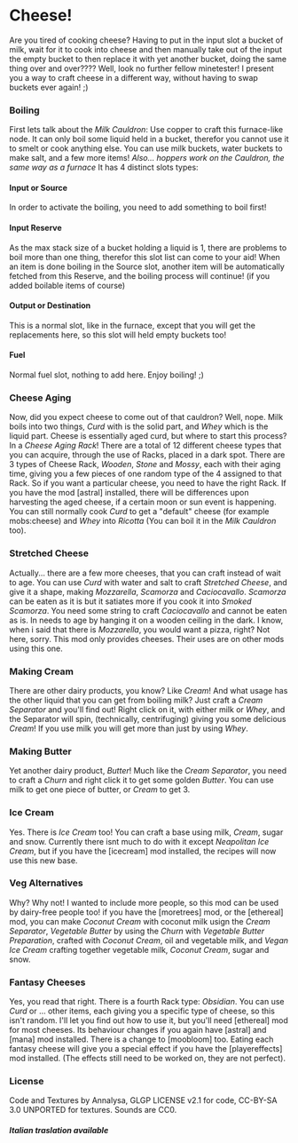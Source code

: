 # Cheese!

Are you tired of cooking cheese? Having to put in the input slot a bucket of milk,
wait for it to cook into cheese and then manually take out of the input the empty
bucket to then replace it with yet another bucket, doing the same thing over and over????
Well, look no further fellow minetester! I present you a way to craft cheese in a different way,
without having to swap buckets ever again! ;)

### Boiling
First lets talk about the *Milk Cauldron*:
Use copper to craft this furnace-like node. It can only boil some liquid held in a
bucket, therefor you cannot use it to smelt or cook anything else.
You can use milk buckets, water buckets to make salt, and a few more items!
*Also... hoppers work on the Cauldron, the same way as a furnace*
It has 4 distinct slots types:
#### Input or Source
In order to activate the boiling, you need to add something to boil first!
#### Input Reserve
As the max stack size of a bucket holding a liquid is 1, there are problems to boil
more than one thing, therefor this slot list can come to your aid!
When an item is done boiling in the Source slot, another item will be automatically
fetched from this Reserve, and the boiling process will continue! (if you added boilable items of course)
#### Output or Destination
This is a normal slot, like in the furnace, except that you will get the replacements
here, so this slot will held empty buckets too!
#### Fuel
Normal fuel slot, nothing to add here. Enjoy boiling! ;)

### Cheese Aging
Now, did you expect cheese to come out of that cauldron? Well, nope.
Milk boils into two things, *Curd* with is the solid part, and *Whey* which is the liquid part.
Cheese is essentially aged curd, but where to start this process? In a *Cheese Aging Rack*!
There are a total of 12 different cheese types that you can acquire, through the use of Racks,
placed in a dark spot. There are 3 types of Cheese Rack, *Wooden*, *Stone* and *Mossy*, each with
their aging time, giving you a few pieces of one random type of the 4 assigned to that Rack.
So if you want a particular cheese, you need to have the right Rack.
If you have the mod [astral] installed, there will be differences upon harvesting the aged cheese,
if a certain moon or sun event is happening.
You can still normally cook *Curd* to get a "default" cheese (for example mobs:cheese)
and *Whey* into *Ricotta* (You can boil it in the *Milk Cauldron* too).

### Stretched Cheese
Actually... there are a few more cheeses, that you can craft instead of wait to age.
You can use *Curd* with water and salt to craft *Stretched Cheese*, and give it a shape,
making *Mozzarella*, *Scamorza* and *Caciocavallo*. *Scamorza* can be eaten as it
is but it satiates more if you cook it into *Smoked Scamorza*. You need some string
to craft *Caciocavallo* and cannot be eaten as is. In needs to age by hanging it
on a wooden ceiling in the dark. I know, when i said that there is *Mozzarella*,
you would want a pizza, right? Not here, sorry. This mod only provides cheeses.
Their uses are on other mods using this one.

### Making Cream
There are other dairy products, you know? Like *Cream*! And what usage has the other liquid
that you can get from boiling milk? Just craft a *Cream Separator* and you'll find out!
Right click on it, with either milk or *Whey*, and the Separator will spin, (technically, centrifuging)
giving you some delicious *Cream*! If you use milk you will get more than just by using *Whey*.

### Making Butter
Yet another dairy product, *Butter*! Much like the *Cream Separator*, you need to craft a
*Churn* and right click it to get some golden *Butter*. You can use milk to get one piece of butter,
or *Cream* to get 3.

### Ice Cream
Yes. There is *Ice Cream* too! You can craft a base using milk, *Cream*, sugar and snow.
Currently there isnt much to do with it except *Neapolitan Ice Cream*, but if you
have the [icecream] mod installed, the recipes will now use this new base.

### Veg Alternatives
Why? Why not! I wanted to include more people, so this mod can be used by dairy-free people too!
if you have the [moretrees] mod, or the [ethereal] mod, you can make *Coconut Cream*
with coconut milk usign the *Cream Separator*, *Vegetable Butter* by using the *Churn*
with *Vegetable Butter Preparation*, crafted with *Coconut Cream*, oil and vegetable
milk, and *Vegan Ice Cream* crafting together vegetable milk, *Coconut Cream*, sugar and snow.

### Fantasy Cheeses
Yes, you read that right. There is a fourth Rack type: *Obsidian*. You can use *Curd*
or ... other items, each giving you a specific type of cheese, so this isn't random.
I'll let you find out how to use it, but you'll need [ethereal] mod for most cheeses.
Its behaviour changes if you again have [astral] and [mana] mod installed. There is a change to [moobloom] too.
Eating each fantasy cheese will give you a special effect if you have the [playereffects] mod installed.
(The effects still need to be worked on, they are not perfect).

### License
Code and Textures by Annalysa, GLGP LICENSE v2.1 for code, CC-BY-SA 3.0 UNPORTED for textures.
Sounds are CC0.

##### Italian traslation available
